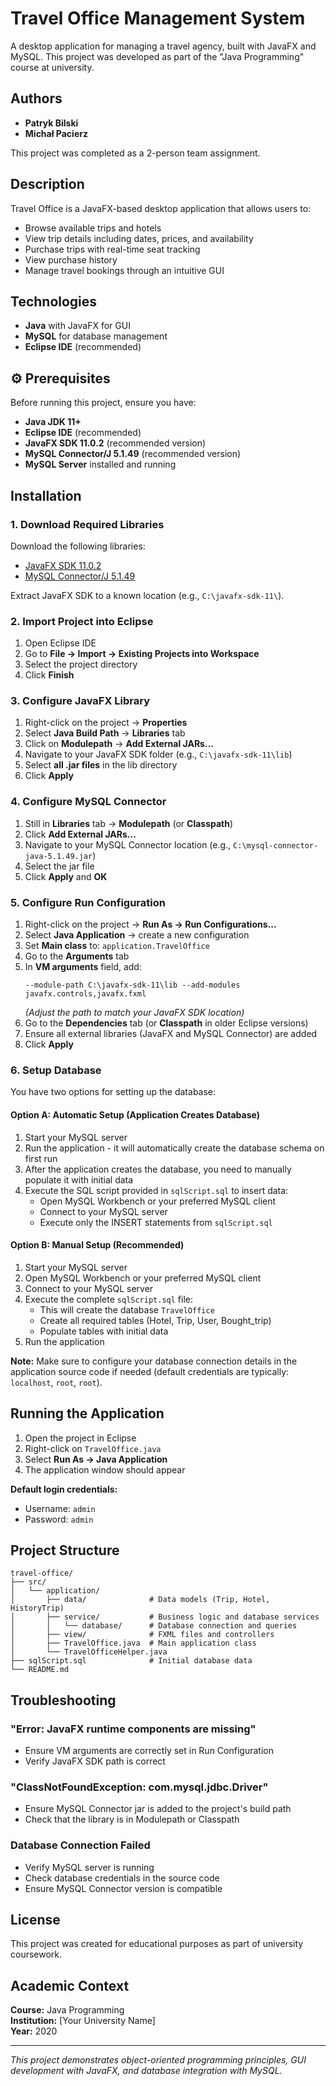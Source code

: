 # Travel Office Management System

A desktop application for managing a travel agency, built with JavaFX and MySQL. This project was developed as part of the "Java Programming" course at university.

## Authors

- **Patryk Bilski**
- **Michał Pacierz**

This project was completed as a 2-person team assignment.

## Description

Travel Office is a JavaFX-based desktop application that allows users to:
- Browse available trips and hotels
- View trip details including dates, prices, and availability
- Purchase trips with real-time seat tracking
- View purchase history
- Manage travel bookings through an intuitive GUI

## Technologies

- **Java** with JavaFX for GUI
- **MySQL** for database management
- **Eclipse IDE** (recommended)

## ⚙️ Prerequisites

Before running this project, ensure you have:

- **Java JDK 11+**
- **Eclipse IDE** (recommended)
- **JavaFX SDK 11.0.2** (recommended version)
- **MySQL Connector/J 5.1.49** (recommended version)
- **MySQL Server** installed and running

## Installation

### 1. Download Required Libraries

Download the following libraries:
- [JavaFX SDK 11.0.2](https://gluonhq.com/products/javafx/)
- [MySQL Connector/J 5.1.49](https://dev.mysql.com/downloads/connector/j/)

Extract JavaFX SDK to a known location (e.g., `C:\javafx-sdk-11\`).

### 2. Import Project into Eclipse

1. Open Eclipse IDE
2. Go to **File → Import → Existing Projects into Workspace**
3. Select the project directory
4. Click **Finish**

### 3. Configure JavaFX Library

1. Right-click on the project → **Properties**
2. Select **Java Build Path** → **Libraries** tab
3. Click on **Modulepath** → **Add External JARs...**
4. Navigate to your JavaFX SDK folder (e.g., `C:\javafx-sdk-11\lib`)
5. Select **all .jar files** in the lib directory
6. Click **Apply**

### 4. Configure MySQL Connector

1. Still in **Libraries** tab → **Modulepath** (or **Classpath**)
2. Click **Add External JARs...**
3. Navigate to your MySQL Connector location (e.g., `C:\mysql-connector-java-5.1.49.jar`)
4. Select the jar file
5. Click **Apply** and **OK**

### 5. Configure Run Configuration

1. Right-click on the project → **Run As → Run Configurations...**
2. Select **Java Application** → create a new configuration
3. Set **Main class** to: `application.TravelOffice`
4. Go to the **Arguments** tab
5. In **VM arguments** field, add:
   ```
   --module-path C:\javafx-sdk-11\lib --add-modules javafx.controls,javafx.fxml
   ```
   *(Adjust the path to match your JavaFX SDK location)*
6. Go to the **Dependencies** tab (or **Classpath** in older Eclipse versions)
7. Ensure all external libraries (JavaFX and MySQL Connector) are added
8. Click **Apply**

### 6. Setup Database

You have two options for setting up the database:

#### Option A: Automatic Setup (Application Creates Database)

1. Start your MySQL server
2. Run the application - it will automatically create the database schema on first run
3. After the application creates the database, you need to manually populate it with initial data
4. Execute the SQL script provided in `sqlScript.sql` to insert data:
   - Open MySQL Workbench or your preferred MySQL client
   - Connect to your MySQL server
   - Execute only the INSERT statements from `sqlScript.sql`

#### Option B: Manual Setup (Recommended)

1. Start your MySQL server
2. Open MySQL Workbench or your preferred MySQL client
3. Connect to your MySQL server
4. Execute the complete `sqlScript.sql` file:
   - This will create the database `TravelOffice`
   - Create all required tables (Hotel, Trip, User, Bought_trip)
   - Populate tables with initial data
5. Run the application

**Note:** Make sure to configure your database connection details in the application source code if needed (default credentials are typically: `localhost`, `root`, `root`).

## Running the Application

1. Open the project in Eclipse
2. Right-click on `TravelOffice.java`
3. Select **Run As → Java Application**
4. The application window should appear

**Default login credentials:**
- Username: `admin`
- Password: `admin`

## Project Structure

```
travel-office/
├── src/
│   └── application/
│       ├── data/              # Data models (Trip, Hotel, HistoryTrip)
│       ├── service/           # Business logic and database services
│       │   └── database/      # Database connection and queries
│       ├── view/              # FXML files and controllers
│       ├── TravelOffice.java  # Main application class
│       └── TravelOfficeHelper.java
├── sqlScript.sql              # Initial database data
└── README.md
```

## Troubleshooting

### "Error: JavaFX runtime components are missing"
- Ensure VM arguments are correctly set in Run Configuration
- Verify JavaFX SDK path is correct

### "ClassNotFoundException: com.mysql.jdbc.Driver"
- Ensure MySQL Connector jar is added to the project's build path
- Check that the library is in Modulepath or Classpath

### Database Connection Failed
- Verify MySQL server is running
- Check database credentials in the source code
- Ensure MySQL Connector version is compatible

## License

This project was created for educational purposes as part of university coursework.

## Academic Context

**Course:** Java Programming  
**Institution:** [Your University Name]  
**Year:** 2020

---

*This project demonstrates object-oriented programming principles, GUI development with JavaFX, and database integration with MySQL.*
